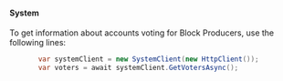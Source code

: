 #### System
To get information about accounts voting for Block Producers, use the following lines:
```csharp
       var systemClient = new SystemClient(new HttpClient());
       var voters = await systemClient.GetVotersAsync();
